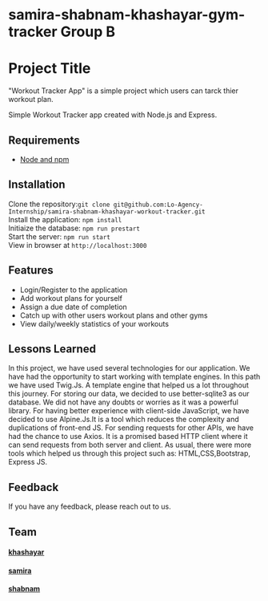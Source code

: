 # samira-shabnam-khashayar-gym-tracker Group B

# Project Title
"Workout Tracker App" is a simple project which users can tarck thier workout plan.

Simple Workout Tracker app created with Node.js and Express.
## Requirements
- [Node and npm](http://nodejs.org)

## Installation
Clone the repository:`git clone git@github.com:Lo-Agency-Internship/samira-shabnam-khashayar-workout-tracker.git`<br />Install the application: `npm install`<br />Initiaize the database: `npm run prestart`<br />Start the server: `npm run start`<br /> View in browser at `http://localhost:3000`

## Features
- Login/Register to the application
- Add workout plans for yourself
- Assign a due date of completion
- Catch up with other users workout plans and other gyms
- View daily/weekly statistics of your workouts

## Lessons Learned
In this project, we have used several technologies for our application. We have had the opportunity to start working with template engines. In this path we have used Twig.Js. A template engine that helped us a lot throughout this journey. 
For storing our data, we decided to use better-sqlite3 as our database. We did not have any doubts or worries as it was a powerful library. 
For having better experience with client-side JavaScript, we have decided to use Alpine.Js.It is a tool which reduces the complexity and duplications of front-end JS. 
For sending requests for other APIs, we have had the chance to use Axios. It is a promised based HTTP client where it can send requests from both server and client.
As usual, there were more tools which helped us through this project such as: HTML,CSS,Bootstrap, Express JS.


## Feedback
If you have any feedback, please reach out to us.


## Team
#### [khashayar](https://github.com/Khashiiiiiii)
#### [samira](https://github.com/samikia)
#### [shabnam](https://github.com/zahraghasemip) 


